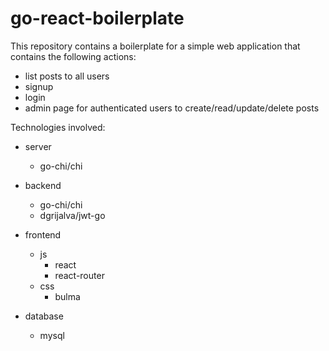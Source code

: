# go-react-boilerplate

This repository contains a boilerplate for a simple web application that contains the following actions:

- list posts to all users
- signup
- login
- admin page for authenticated users to create/read/update/delete posts

Technologies involved:

- server
  - go-chi/chi
  
- backend
  - go-chi/chi
  - dgrijalva/jwt-go

- frontend
  - js
    - react
    - react-router
  - css
    - bulma

- database
  - mysql

